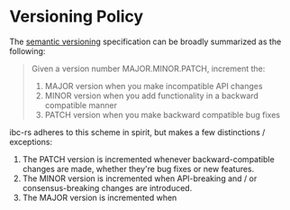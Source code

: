 # Versioning Policy

The [semantic versioning][semver] specification can be broadly summarized as the following:

> Given a version number MAJOR.MINOR.PATCH, increment the:
> 1) MAJOR version when you make incompatible API changes
> 2) MINOR version when you add functionality in a backward compatible manner
> 3) PATCH version when you make backward compatible bug fixes

ibc-rs adheres to this scheme in spirit, but makes a few distinctions / exceptions:
1) The PATCH version is incremented whenever backward-compatible changes are made, whether they're bug fixes or new features.
2) The MINOR version is incremented when API-breaking and / or consensus-breaking changes are introduced.
3) The MAJOR version is incremented when

[semver]: https://semver.org/
